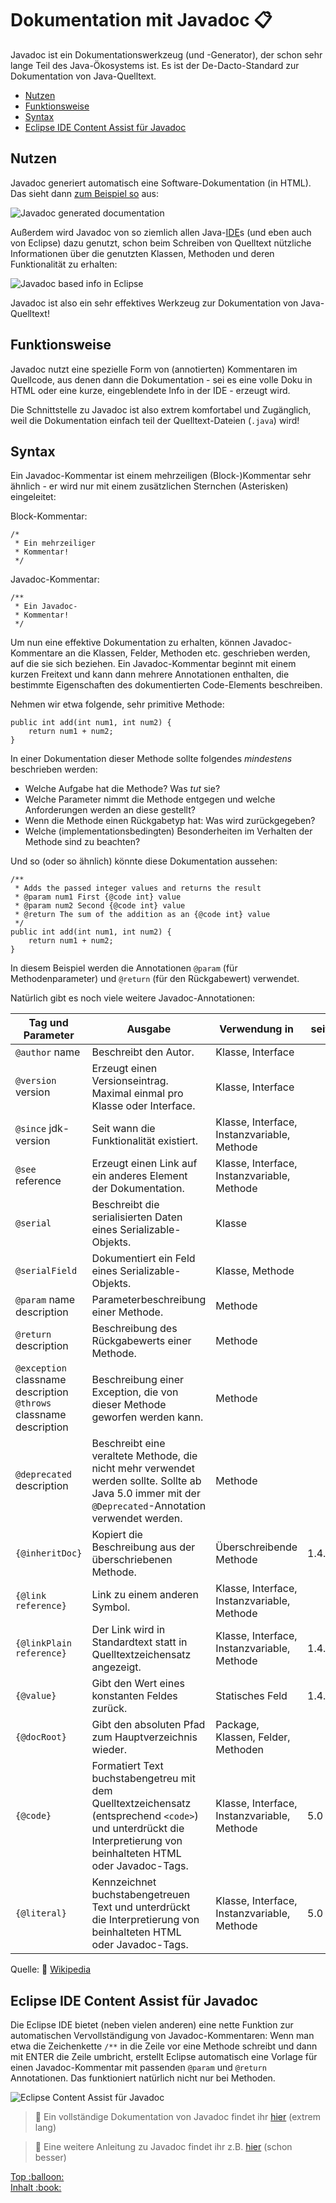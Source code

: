 # Dokumentation mit Javadoc :clipboard:<!-- omit in toc -->

Javadoc ist ein Dokumentationswerkzeug (und -Generator), der schon sehr lange Teil des Java-Ökosystems ist. Es ist der De-Dacto-Standard zur Dokumentation von Java-Quelltext.

- [Nutzen](#nutzen)
- [Funktionsweise](#funktionsweise)
- [Syntax](#syntax)
- [Eclipse IDE Content Assist für Javadoc](#eclipse-ide-content-assist-für-javadoc)


## Nutzen

Javadoc generiert automatisch eine Software-Dokumentation (in HTML). Das sieht dann [zum Beispiel so](https://docs.oracle.com/javase/7/docs/api/java/lang/String.html) aus:

![Javadoc generated documentation](../assets/images/javadoc-export.png)

Außerdem wird Javadoc von so ziemlich allen Java-[IDE](../Glossar.md#ide)s (und eben auch von Eclipse) dazu genutzt, schon beim Schreiben von Quelltext nützliche Informationen über die genutzten Klassen, Methoden und deren Funktionalität zu erhalten:

![Javadoc based info in Eclipse](../assets/images/javadoc-ide-hint.png)

Javadoc ist also ein sehr effektives Werkzeug zur Dokumentation von Java-Quelltext!


## Funktionsweise

Javadoc nutzt eine spezielle Form von (annotierten) Kommentaren im Quellcode, aus denen dann die Dokumentation - sei es eine volle Doku in HTML oder eine kurze, eingeblendete Info in der IDE - erzeugt wird.

Die Schnittstelle zu Javadoc ist also extrem komfortabel und Zugänglich, weil die Dokumentation einfach teil der Quelltext-Dateien (`.java`) wird!


## Syntax

Ein Javadoc-Kommentar ist einem mehrzeiligen (Block-)Kommentar sehr ähnlich - er wird nur mit einem zusätzlichen Sternchen (Asterisken) eingeleitet:

Block-Kommentar:
```
/*
 * Ein mehrzeiliger
 * Kommentar!
 */
```

Javadoc-Kommentar:
```
/**
 * Ein Javadoc-
 * Kommentar!
 */
```

Um nun eine effektive Dokumentation zu erhalten, können Javadoc-Kommentare an die Klassen, Felder, Methoden etc. geschrieben werden, auf die sie sich beziehen. Ein Javadoc-Kommentar beginnt mit einem kurzen Freitext und kann dann mehrere Annotationen enthalten, die bestimmte Eigenschaften des dokumentierten Code-Elements beschreiben.

Nehmen wir etwa folgende, sehr primitive Methode:

```
public int add(int num1, int num2) {
    return num1 + num2;
}
```

In einer Dokumentation dieser Methode sollte folgendes _mindestens_ beschrieben werden:

- Welche Aufgabe hat die Methode? Was _tut_ sie?
- Welche Parameter nimmt die Methode entgegen und welche Anforderungen werden an diese gestellt?
- Wenn die Methode einen Rückgabetyp hat: Was wird zurückgegeben?
- Welche (implementationsbedingten) Besonderheiten im Verhalten der Methode sind zu beachten?

Und so (oder so ähnlich) könnte diese Dokumentation aussehen:

```
/**
 * Adds the passed integer values and returns the result
 * @param num1 First {@code int} value
 * @param num2 Second {@code int} value
 * @return The sum of the addition as an {@code int} value
 */
public int add(int num1, int num2) {
    return num1 + num2;
}
```

In diesem Beispiel werden die Annotationen `@param` (für Methodenparameter) und `@return` (für den Rückgabewert) verwendet.

Natürlich gibt es noch viele weitere Javadoc-Annotationen:

|Tag und Parameter|Ausgabe|Verwendung in|seit|
|--- |--- |--- |--- |
|`@author` name|Beschreibt den Autor.|Klasse, Interface||
|`@version` version|Erzeugt einen Versionseintrag. Maximal einmal pro Klasse oder Interface.|Klasse, Interface||
|`@since` jdk-version|Seit wann die Funktionalität existiert.|Klasse, Interface, Instanzvariable, Methode||
|`@see` reference|Erzeugt einen Link auf ein anderes Element der Dokumentation.|Klasse, Interface, Instanzvariable, Methode||
|`@serial`|Beschreibt die serialisierten Daten eines Serializable-Objekts.|Klasse||
|`@serialField`|Dokumentiert ein Feld eines Serializable-Objekts.|Klasse, Methode||
|`@param` name description|Parameterbeschreibung einer Methode.|Methode||
|`@return` description|Beschreibung des Rückgabewerts einer Methode.|Methode||
|`@exception` classname description `@throws` classname description|Beschreibung einer Exception, die von dieser Methode geworfen werden kann.|Methode||
|`@deprecated` description|Beschreibt eine veraltete Methode, die nicht mehr verwendet werden sollte. Sollte ab Java 5.0 immer mit der `@Deprecated`-Annotation verwendet werden.|Methode||
|`{@inheritDoc}`|Kopiert die Beschreibung aus der überschriebenen Methode.|Überschreibende Methode|1.4.0|
|`{@link reference}`|Link zu einem anderen Symbol.|Klasse, Interface, Instanzvariable, Methode||
|`{@linkPlain reference}`|Der Link wird in Standardtext statt in Quelltextzeichensatz angezeigt.|Klasse, Interface, Instanzvariable, Methode|1.4.0|
|`{@value}`|Gibt den Wert eines konstanten Feldes zurück.|Statisches Feld|1.4.0|
|`{@docRoot}`|Gibt den absoluten Pfad zum Hauptverzeichnis wieder.|Package, Klassen, Felder, Methoden||
|`{@code}`|Formatiert Text buchstabengetreu mit dem Quelltextzeichensatz (entsprechend `<code>`) und unterdrückt die Interpretierung von beinhalteten HTML oder Javadoc-Tags.|Klasse, Interface, Instanzvariable, Methode|5.0|
|`{@literal}`|Kennzeichnet buchstabengetreuen Text und unterdrückt die Interpretierung von beinhalteten HTML oder Javadoc-Tags.|Klasse, Interface, Instanzvariable, Methode|5.0|

Quelle: :link: [Wikipedia](https://de.wikipedia.org/wiki/Javadoc#%C3%9Cbersicht_der_Javadoc-Tags)


## Eclipse IDE Content Assist für Javadoc

Die Eclipse IDE bietet (neben vielen anderen) eine nette Funktion zur automatischen Vervollständigung von Javadoc-Kommentaren: Wenn man etwa die Zeichenkette `/**` in die Zeile vor eine Methode schreibt und dann mit ENTER die Zeile umbricht, erstellt Eclipse automatisch eine Vorlage für einen Javadoc-Kommentar mit passenden `@param` und `@return` Annotationen. Das funktioniert natürlich nicht nur bei Methoden.

![Eclipse Content Assist für Javadoc](../assets/images/javadoc-eclipse-completion.gif)


> :link: Ein vollständige Dokumentation von Javadoc findet ihr [hier](https://docs.oracle.com/javase/8/docs/technotes/tools/windows/javadoc.html) (extrem lang)

> :link: Eine weitere Anleitung zu Javadoc findet ihr z.B. [hier](https://www.baeldung.com/javadoc) (schon besser)




<!-- Dieses HTML-Snippet sollte am Ende jeder Seite stehen! -->
<div class="top-link">
    <a href="#" title="Zum Anfang scrollen!">Top :balloon:</a>
    <br/>
    <a href="https://dh-cologne.github.io/java-wegweiser#inhalt-book" title="Zurück zur Übersicht!">Inhalt :book:</a>
</div>